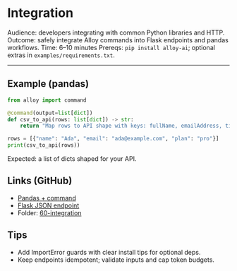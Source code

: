 # Integration

Audience: developers integrating with common Python libraries and HTTP.
Outcome: safely integrate Alloy commands into Flask endpoints and pandas workflows.
Time: 6–10 minutes
Prereqs: `pip install alloy-ai`; optional extras in `examples/requirements.txt`.

---

## Example (pandas)

```python
from alloy import command

@command(output=list[dict])
def csv_to_api(rows: list[dict]) -> str:
    return "Map rows to API shape with keys: fullName, emailAddress, tier"

rows = [{"name": "Ada", "email": "ada@example.com", "plan": "pro"}]
print(csv_to_api(rows))
```

Expected: a list of dicts shaped for your API.

## Links (GitHub)
- [Pandas + command](https://github.com/lydakis/alloy/blob/main/examples/60-integration/01_with_pandas.py)
- [Flask JSON endpoint](https://github.com/lydakis/alloy/blob/main/examples/60-integration/02_flask_endpoint.py)
- Folder: [60-integration](https://github.com/lydakis/alloy/tree/main/examples/60-integration)

## Tips
- Add ImportError guards with clear install tips for optional deps.
- Keep endpoints idempotent; validate inputs and cap token budgets.
